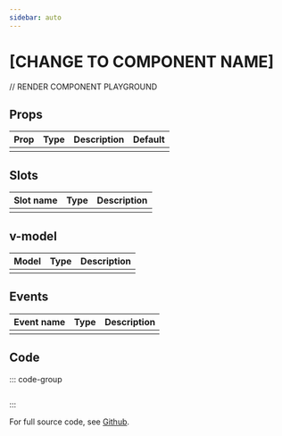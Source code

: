 ```yaml
---
sidebar: auto
---
```



# [CHANGE TO COMPONENT NAME]
<script setup>
// IMPORT COMPONENT PLAYGROUND
</script>

// RENDER COMPONENT PLAYGROUND


## Props

| Prop | Type | Description | Default |
| ---- | ---- | ----------- | ------- |
|      |      |             |         |


## Slots

| Slot name | Type | Description |
| --------- | ---- | ----------- |
|           |      |             |


## v-model

| Model | Type | Description |
| ----- | ---- | ----------- |
|       |      |             |


## Events

| Event name | Type | Description |
| ---------- | ---- | ----------- |
|            |      |             |


## Code

::: code-group
```vue [Usage]

```
:::

For full source code, see [Github](https://github.com/wisemen-digital/vue-core/tree/main/packages).